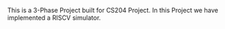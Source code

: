 This is a 3-Phase Project built for CS204 Project. 
In this Project we have implemented a RISCV simulator.
